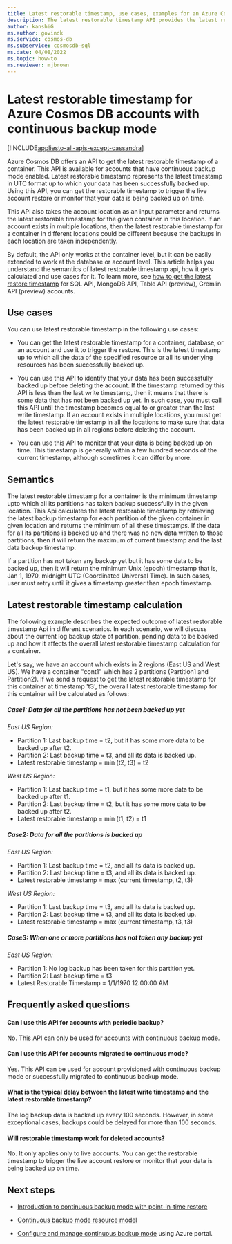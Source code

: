 ```yaml
---
title: Latest restorable timestamp, use cases, examples for an Azure Cosmos DB container
description: The latest restorable timestamp API provides the latest restorable timestamp for containers on accounts with continuous mode backup. Using this API, you can get the restorable timestamp to trigger live account restore or monitor the data that is being backed up.
author: kanshiG
ms.author: govindk
ms.service: cosmos-db
ms.subservice: cosmosdb-sql
ms.date: 04/08/2022
ms.topic: how-to
ms.reviewer: mjbrown
---
```


# Latest restorable timestamp for Azure Cosmos DB accounts with continuous backup mode
[!INCLUDE[appliesto-all-apis-except-cassandra](includes/appliesto-all-apis-except-cassandra.md)]

Azure Cosmos DB offers an API to get the latest restorable timestamp of a container. This API is available for accounts that have continuous backup mode enabled. Latest restorable timestamp represents the latest timestamp in UTC format up to which your data has been successfully backed up. Using this API, you can get the restorable timestamp to trigger the live account restore or monitor that your data is being backed up on time.

This API also takes the account location as an input parameter and returns the latest restorable timestamp for the given container in this location. If an account exists in multiple locations, then the latest restorable timestamp for a container in different locations could be different because the backups in each location are taken independently.

By default, the API only works at the container level, but it can be easily extended to work at the database or account level. This article helps you understand the semantics of latest restorable timestamp api, how it gets calculated and use cases for it. To learn more, see [how to get the latest restore timestamp](get-latest-restore-timestamp.md) for SQL API, MongoDB API, Table API (preview), Gremlin API (preview) accounts.

## Use cases

You can use latest restorable timestamp in the following use cases:

* You can get the latest restorable timestamp for a container, database, or an account and use it to trigger the restore. This is the latest timestamp up to which all the data of the specified resource or all its underlying resources has been successfully backed up.

* You can use this API to identify that your data has been successfully backed up before deleting the account. If the timestamp returned by this API is less than the last write timestamp, then it means that there is some data that has not been backed up yet. In such case, you must call this API until the timestamp becomes equal to or greater than the last write timestamp. If an account exists in multiple locations, you must get the latest restorable timestamp in all the locations to make sure that data has been backed up in all regions before deleting the account.

* You can use this API to monitor that your data is being backed up on time. This timestamp is generally within a few hundred seconds of the current timestamp, although sometimes it can differ by more.

## Semantics

The latest restorable timestamp for a container is the minimum timestamp upto which all its partitions has taken backup successfully in the given location. This Api calculates the latest restorable timestamp by retrieving the latest backup timestamp for each partition of the given container in given location and returns the minimum of all these timestamps. If the data for all its partitions is backed up and there was no new data written to those partitions, then it will return the maximum of current timestamp and the last data backup timestamp.

If a partition has not taken any backup yet but it has some data to be backed up, then it will return the minimum Unix (epoch) timestamp that is, Jan 1, 1970, midnight UTC (Coordinated Universal Time). In such cases, user must retry until it gives a timestamp greater than epoch timestamp.

## Latest restorable timestamp calculation

The following example describes the expected outcome of latest restorable timestamp Api in different scenarios. In each scenario, we will discuss about the current log backup state of partition, pending data to be backed up and how it affects the overall latest restorable timestamp calculation for a container.

Let's say, we have an account which exists in 2 regions (East US and West US). We have a container "cont1" which has 2 partitions (Partition1 and Partition2). If we send a request to get the latest restorable timestamp for this container at timestamp 't3', the overall latest restorable timestamp for this container will be calculated as follows:

##### Case1: Data for all the partitions has not been backed up yet

*East US Region:*

* Partition 1: Last backup time = t2, but it has some more data to be backed up after t2.
* Partition 2: Last backup time = t3, and all its data is backed up.
* Latest restorable timestamp = min (t2, t3) = t2

*West US Region:*

* Partition 1: Last backup time = t1, but it has some more data to be backed up after t1.
* Partition 2: Last backup time = t2, but it has some more data to be backed up after t2.
* Latest restorable timestamp = min (t1, t2) = t1

##### Case2: Data for all the partitions is backed up

*East US Region:*

* Partition 1: Last backup time = t2, and all its data is backed up.
* Partition 2: Last backup time = t3, and all its data is backed up.
* Latest restorable timestamp = max (current timestamp, t2, t3)

*West US Region:*

* Partition 1: Last backup time = t3, and all its data is backed up.
* Partition 2: Last backup time = t3, and all its data is backed up.
* Latest restorable timestamp = max (current timestamp, t3, t3)

##### Case3: When one or more partitions has not taken any backup yet

*East US Region:*

* Partition 1: No log backup has been taken for this partition yet.
* Partition 2: Last backup time = t3
* Latest Restorable Timestamp = 1/1/1970 12:00:00 AM

## Frequently asked questions

#### Can I use this API for accounts with periodic backup?
No. This API can only be used for accounts with continuous backup mode.

#### Can I use this API for accounts migrated to continuous mode?
Yes. This API can be used for account provisioned with continuous backup mode or successfully migrated to continuous backup mode.

#### What is the typical delay between the latest write timestamp and the latest restorable timestamp?
The log backup data is backed up every 100 seconds. However, in some exceptional cases, backups could be delayed for more than 100 seconds.

#### Will restorable timestamp work for deleted accounts?
No. It only applies only to live accounts. You can get the restorable timestamp to trigger the live account restore or monitor that your data is being backed up on time.

## Next steps

* [Introduction to continuous backup mode with point-in-time restore](continuous-backup-restore-introduction.md)

* [Continuous backup mode resource model](continuous-backup-restore-resource-model.md)

* [Configure and manage continuous backup mode](continuous-backup-restore-portal.md) using Azure portal.
